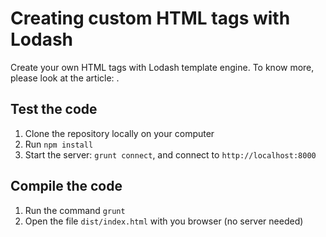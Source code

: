 Creating custom HTML tags with Lodash
======

Create your own HTML tags with Lodash template engine. To know more, please look at the article: .

Test the code
---------------------

1. Clone the repository locally on your computer
2. Run `npm install`
3. Start the server: `grunt connect`, and connect to `http://localhost:8000`

Compile the code
---------------------

1. Run the command `grunt`
2. Open the file `dist/index.html` with you browser (no server needed)
